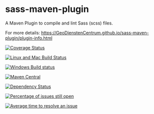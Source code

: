sass-maven-plugin
=================

A Maven Plugin to compile and lint Sass (scss) files.

For more details: https://GeoDienstenCentrum.github.io/sass-maven-plugin/plugin-info.html

[![Coverage Status](https://coveralls.io/repos/github/GeoDienstenCentrum/sass-maven-plugin/badge.svg?branch=master)](https://coveralls.io/github/GeoDienstenCentrum/sass-maven-plugin?branch=master)

[![Linux and Mac Build Status](https://travis-ci.org/GeoDienstenCentrum/sass-maven-plugin.svg?branch=master)](https://travis-ci.org/GeoDienstenCentrum/sass-maven-plugin)

[![Windows Build status](https://ci.appveyor.com/api/projects/status/qxc604b7o0rwxsel/branch/master?svg=true)](https://ci.appveyor.com/project/mprins/sass-maven-plugin)

[![Maven Central](https://maven-badges.herokuapp.com/maven-central/nl.geodienstencentrum.maven/sass-maven-plugin/badge.svg)](https://maven-badges.herokuapp.com/maven-central/nl.geodienstencentrum.maven/sass-maven-plugin/)

[![Dependency Status](https://dependencyci.com/github/GeoDienstenCentrum/sass-maven-plugin/badge)](https://dependencyci.com/github/GeoDienstenCentrum/sass-maven-plugin)

[![Percentage of issues still open](http://isitmaintained.com/badge/open/GeoDienstenCentrum/sass-maven-plugin.svg)](http://isitmaintained.com/project/GeoDienstenCentrum/sass-maven-plugin "Percentage of issues still open")

[![Average time to resolve an issue](http://isitmaintained.com/badge/resolution/GeoDienstenCentrum/sass-maven-plugin.svg)](http://isitmaintained.com/project/GeoDienstenCentrum/sass-maven-plugin "Average time to resolve an issue")
